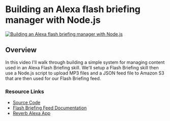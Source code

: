 # Building an Alexa flash briefing manager with Node.js

[![Building an Alexa flash briefing manager with Node.js](http://img.youtube.com/vi/8QHnSSKbIH4/0.jpg)](http://www.youtube.com/watch?v=8QHnSSKbIH4)

## Overview

In this video I'll walk through building a simple system for managing content used in an Alexa Flash Briefing skill. We'll setup a Flash Briefing skill then use a Node.js script to upload MP3 files and a JSON feed file to Amazon S3 that are then used for our Flash Briefing feed. 

### Resource Links

 - [Source Code](https://github.com/dabblelab/dabblelab-youtube-channel)
 - [Flash Briefing Feed Documentation](https://developer.amazon.com/docs/flashbriefing/flash-briefing-skill-api-feed-reference.html#json-single-audio-item-example)
 - [Reverb Alexa App](https://reverb.ai/)
